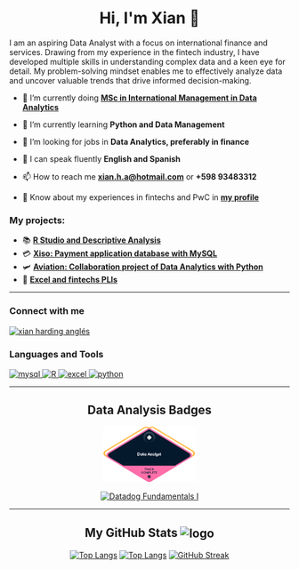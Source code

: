<h1 align="center">Hi, I'm Xian 🔷</h1>

<p align="left"> I am an aspiring Data Analyst with a focus on international finance and services. Drawing from my experience in the fintech industry, I have developed multiple skills in understanding complex data and a keen eye for detail. My problem-solving mindset enables me to effectively analyze data and uncover valuable trends that drive informed decision-making.</p>

- 🔭 I’m currently doing **[MSc in International Management in Data Analytics](https://www.rennes-sb.com/programmes/postgraduate/discover-masters/master-of-science-in-international-management/)**

- 🌱 I’m currently learning **Python and Data Management**

- 🤝 I’m looking for jobs in **Data Analytics, preferably in finance**

- 💬 I can speak fluently **English and Spanish**

- 📫 How to reach me **xian.h.a@hotmail.com** or **+598 93483312**

- 📄 Know about my experiences in fintechs and PwC in **[my profile](https://www.linkedin.com/in/xianha/)**

<h3 align="left">My projects:</h3>

- 📚 **[R Studio and Descriptive Analysis](https://www.github.com/r41ss4/r_stat_ort)**
- 💳 **[Xiso: Payment application database with MySQL](https://github.com/r41ss4/xisov1)**
- 🛩️ **[Aviation: Collaboration project of Data Analytics with Python](https://github.com/r41ss4/rennes_da)**
- 📄 **[Excel and fintechs PLIs](https://github.com/r41ss4/fintexcel/tree/main)**

____________________

<h3 align="left">Connect with me</h3>
<p align="left">
<a href="https://www.linkedin.com/in/xianha/" target="blank"><img align="center" src="https://raw.githubusercontent.com/rahuldkjain/github-profile-readme-generator/master/src/images/icons/Social/linked-in-alt.svg" alt="xian harding anglés" height="30" width="40" /></a>
</p>

<h3 align="left">Languages and Tools</h3>
<p align="left"> <a href="https://www.mysql.com/" target="_blank" rel="noreferrer"> <img src="https://www.freepnglogos.com/uploads/logo-mysql-png/logo-mysql-mysql-logo-png-images-are-download-crazypng-21.png" alt="mysql" width="40" height="40"/> </a> <a href="https://www.r-project.org/" target="_blank" rel="noreferrer"> <img src="https://upload.wikimedia.org/wikipedia/commons/1/1b/R_logo.svg" alt="R" width="50" height="40"/> </a> <a href="https://www.microsoft.com/es-es/microsoft-365/excel" target="_blank" rel="noreferrer"> <img src="https://upload.wikimedia.org/wikipedia/commons/7/73/Microsoft_Excel_2013-2019_logo.svg" alt="excel" width="40" height="40"/> <a href="https://www.python.org/" target="_blank" rel="noreferrer"> <img src="https://cdn.iconscout.com/icon/free/png-256/free-python-2038870-1720083.png?f=webp" alt="python" width="40" height="40"/>

</a> </p>


____________________

<!-- Data Analysis Badges & Certifications -->
<h2 align="center"> Data Analysis Badges </h2>

<div align="center">
  <a href="https://www.datacamp.com/statement-of-accomplishment/track/7c9c991a1d6b0baa4572e7d90868f4202b92cbbc?raw=1"><img src="/images/data-python-datacamp.png" alt="Data Analytics with Python in Datacamp" height="100"/></a> 

  <a href="https://www.credly.com/badges/65efd81d-5470-4c2d-9975-bb43cd16b858/public_url"><img src="https://images.credly.com/images/26692a79-c6c3-48c0-bfba-8543d6fc2cec/image.png" alt="Datadog Fundamentals I" height="100"/></a> 
</p align="center">


____________________

<!--- GitHub Stats -->
<h2 align="center">My GitHub Stats <img align="center" src="https://upload.wikimedia.org/wikipedia/commons/a/ae/Github-desktop-logo-symbol.svg" alt="logo" height="50" width="50" /></h2>

[![Top Langs](https://github-readme-stats.vercel.app/api?username=r41ss4&theme=aura&show_icons=true)](https://github.com/r41ss4)
[![Top Langs](https://github-readme-stats-git-masterrstaa-rickstaa.vercel.app/api/top-langs/?username=r41ss4&theme=aura&show_icons=true&t)](https://github.com/r41ss4/github-readme-stats)
[![GitHub Streak](https://streak-stats.demolab.com/?user=r41ss4&theme=aura)](https://git.io/streak-stats)
